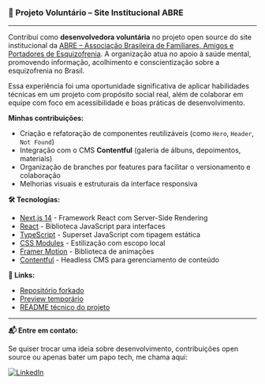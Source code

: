 ### 💚 Projeto Voluntário – Site Institucional **ABRE**
---

Contribuí como **desenvolvedora voluntária** no projeto open source do site institucional da [ABRE – Associação Brasileira de Familiares, Amigos e Portadores de Esquizofrenia](https://abre-brasil.netlify.app). A organização atua no apoio à saúde mental, promovendo informação, acolhimento e conscientização sobre a esquizofrenia no Brasil.

Essa experiência foi uma oportunidade significativa de aplicar habilidades técnicas em um projeto com propósito social real, além de colaborar em equipe com foco em acessibilidade e boas práticas de desenvolvimento.

**Minhas contribuições:**

- Criação e refatoração de componentes reutilizáveis (como `Hero`, `Header`, `Not Found`)
- Integração com o CMS **Contentful** (galeria de álbuns, depoimentos, materiais)
- Organização de branches por features para facilitar o versionamento e colaboração
- Melhorias visuais e estruturais da interface responsiva

**🛠️ Tecnologias:**

- [Next.js 14](https://nextjs.org/) - Framework React com Server-Side Rendering
- [React](https://reactjs.org/) - Biblioteca JavaScript para interfaces
- [TypeScript](https://www.typescriptlang.org/) - Superset JavaScript com tipagem estática
- [CSS Modules](https://github.com/css-modules/css-modules) - Estilização com escopo local
- [Framer Motion](https://www.framer.com/motion/) - Biblioteca de animações
- [Contentful](https://www.contentful.com/) - Headless CMS para gerenciamento de conteúdo

**🔗 Links:**
- [Repositório forkado](https://github.com/tech-pro-bem/abre)
- [Preview temporário](https://abre-brasil.netlify.app)
- [README técnico do projeto](https://github.com/tech-pro-bem/abre#readme)

---

**📬 Entre em contato:**

Se quiser trocar uma ideia sobre desenvolvimento, contribuições open source ou apenas bater um papo tech, me chama aqui:

[![LinkedIn](https://img.shields.io/badge/LinkedIn-0077B5?style=for-the-badge&logo=linkedin&logoColor=white)](https://www.linkedin.com/in/jaiana-s/)


